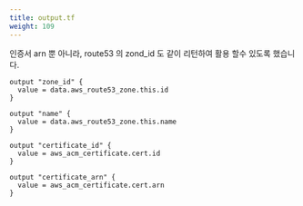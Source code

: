 ```yaml
---
title: output.tf
weight: 109
---
```


인증서 arn 뿐 아니라, route53 의 zond_id 도 같이 리턴하여 활용 할수 있도록 했습니다.

```hcl
output "zone_id" {
  value = data.aws_route53_zone.this.id
}

output "name" {
  value = data.aws_route53_zone.this.name
}

output "certificate_id" {
  value = aws_acm_certificate.cert.id
}

output "certificate_arn" {
  value = aws_acm_certificate.cert.arn
}
```

